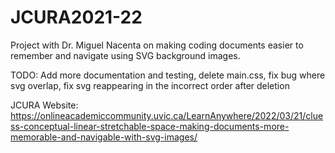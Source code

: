 # JCURA2021-22
Project with Dr. Miguel Nacenta on making coding documents easier to remember and navigate using SVG background images.

TODO: Add more documentation and testing, delete main.css, fix bug where svg overlap, fix svg reappearing in the incorrect order after deletion

JCURA Website:
https://onlineacademiccommunity.uvic.ca/LearnAnywhere/2022/03/21/cluess-conceptual-linear-stretchable-space-making-documents-more-memorable-and-navigable-with-svg-images/
